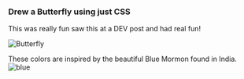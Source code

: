 ### Drew a Butterfly using just CSS
This was really fun saw this at a DEV post and had real fun!

![Butterfly](https://github.com/IC1101Virgo/animated-css/blob/main/Butterfly/butterflycss.png?raw=true)

These colors are inspired by the beautiful Blue Mormon found in India. 
![blue](https://pbs.twimg.com/media/El3n_8_U4AAOipn?format=jpg&name=4096x4096)
